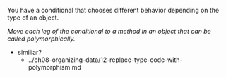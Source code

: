 You have a conditional that chooses different behavior depending on the type of an object.

*Move each leg of the conditional to a method in an object that can be called polymorphically.*

+ similiar?
    + ../ch08-organizing-data/12-replace-type-code-with-polymorphism.md

